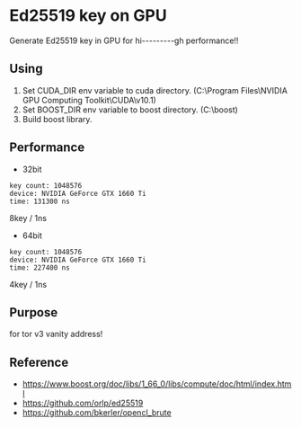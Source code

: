 # Ed25519 key on GPU
Generate Ed25519 key in GPU for hi---------gh performance!!

## Using
1. Set CUDA_DIR env variable to cuda directory. (C:\Program Files\NVIDIA GPU Computing Toolkit\CUDA\v10.1)
2. Set BOOST_DIR env variable to boost directory. (C:\boost)
3. Build boost library.

## Performance
- 32bit
```
key count: 1048576
device: NVIDIA GeForce GTX 1660 Ti
time: 131300 ns
```
8key / 1ns
- 64bit
```
key count: 1048576
device: NVIDIA GeForce GTX 1660 Ti
time: 227400 ns
```
4key / 1ns

## Purpose
for tor v3 vanity address!

## Reference
- https://www.boost.org/doc/libs/1_66_0/libs/compute/doc/html/index.html
- https://github.com/orlp/ed25519
- https://github.com/bkerler/opencl_brute

